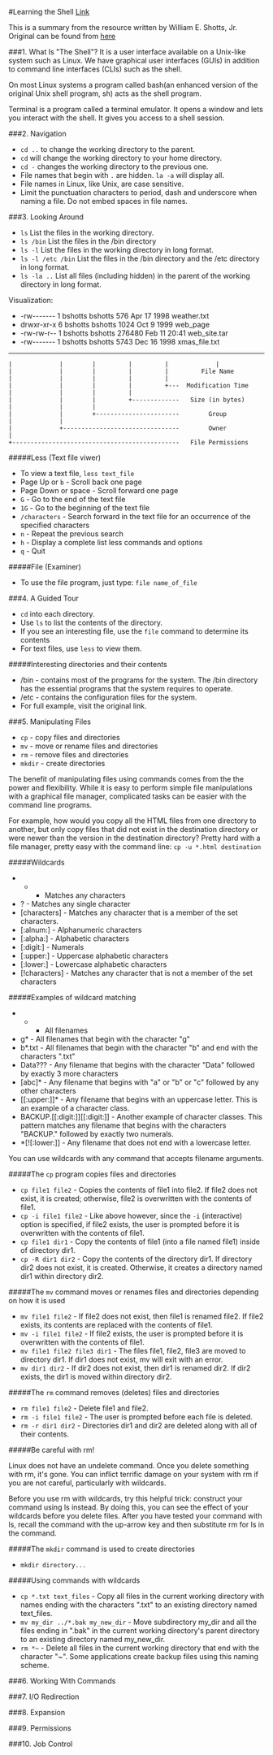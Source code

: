 #Learning the Shell [Link](http://linuxcommand.org/lc3_learning_the_shell.php)

This is a summary from the resource written by William E. Shotts, Jr. Original can be found from [here](http://linuxcommand.org/lc3_learning_the_shell.php)

###1. What Is "The Shell"?
It is a user interface available on a Unix-like system such as Linux. We have graphical user interfaces (GUIs) in addition to command line interfaces (CLIs) such as the shell.

On most Linux systems a program called bash(an enhanced version of the original Unix shell program, sh) acts as the shell program.

Terminal is a program called a terminal emulator. It opens a window and lets you interact with the shell. It gives you access to a shell session.


###2. Navigation
* `cd ..` to change the working directory to the parent.
* `cd` will change the working directory to your home directory.
* `cd -` changes the working directory to the previous one.
* File names that begin with `.` are hidden. `la -a` will display all.
* File names in Linux, like Unix, are case sensitive.
* Limit the punctuation characters to period, dash and underscore when naming a file. Do not embed spaces in file names.


###3. Looking Around
* `ls` List the files in the working directory.
* `ls /bin` List the files in the /bin directory
* `ls -l` List the files in the working directory in long format.
* `ls -l /etc /bin` List the files in the /bin directory and the /etc directory in long format.
* `ls -la ..` List all files (including hidden) in the parent of the working directory in long format.

Visualization:

* -rw-------   1 bshotts  bshotts       576 Apr 17  1998 weather.txt
* drwxr-xr-x   6 bshotts  bshotts      1024 Oct  9  1999 web_page
* -rw-rw-r--   1 bshotts  bshotts    276480 Feb 11 20:41 web_site.tar
* -rw-------   1 bshotts  bshotts      5743 Dec 16  1998 xmas_file.txt

----------     -------  -------  -------- ------------ -------------
    |             |        |         |         |             |
    |             |        |         |         |         File Name
    |             |        |         |         |
    |             |        |         |         +---  Modification Time
    |             |        |         |
    |             |        |         +-------------   Size (in bytes)
    |             |        |
    |             |        +-----------------------        Group
    |             |
    |             +--------------------------------        Owner
    |
    +----------------------------------------------   File Permissions

#####Less (Text file viwer)
* To view a text file, `less text_file`
* Page Up or `b` - Scroll back one page
* Page Down or space - Scroll forward one page
* `G` - Go to the end of the text file
* `1G` - Go to the beginning of the text file
* `/characters` - Search forward in the text file for an occurrence of the specified characters
* `n` - Repeat the previous search
* `h` - Display a complete list less commands and options
* `q` - Quit

#####File (Examiner)
* To use the file program, just type: `file name_of_file`


###4. A Guided Tour

* `cd` into each directory.
* Use `ls` to list the contents of the directory.
* If you see an interesting file, use the `file` command to determine its contents
* For text files, use `less` to view them.

#####Interesting directories and their contents

* /bin - contains most of the programs for the system. The /bin directory has the essential programs that the system requires to operate.
* /etc - contains the configuration files for the system.
* For full example, visit the original link.

###5. Manipulating Files

* `cp` - copy files and directories
* `mv` - move or rename files and directories
* `rm` - remove files and directories
* `mkdir` - create directories

The benefit of manipulating files using commands comes from the the power and flexibility. While it is easy to perform simple file manipulations with a graphical file manager, complicated tasks can be easier with the command line programs.

For example, how would you copy all the HTML files from one directory to another, but only copy files that did not exist in the destination directory or were newer than the version in the destination directory? Pretty hard with a file manager, pretty easy with the command line:
`cp -u *.html destination`

#####Wildcards

* * - Matches any characters
* ? - Matches any single character
* [characters] - Matches any character that is a member of the set characters.
* [:alnum:] - Alphanumeric characters
* [:alpha:] - Alphabetic characters
* [:digit:] - Numerals
* [:upper:] - Uppercase alphabetic characters
* [:lower:] - Lowercase alphabetic characters
* [!characters] - Matches any character that is not a member of the set characters

#####Examples of wildcard matching

* * - All filenames
* g* - All filenames that begin with the character "g" 
* b*.txt - All filenames that begin with the character "b" and end with the characters ".txt"
* Data??? - Any filename that begins with the character "Data" followed by exactly 3 more characters
* [abc]* - Any filename that begins with "a" or "b" or "c" followed by any other characters
* [[:upper:]]* - Any filename that begins with an uppercase letter. This is an example of a character class.
* BACKUP.[[:digit:]][[:digit:]] - Another example of character classes. This pattern matches any filename that begins with the characters "BACKUP." followed by exactly two numerals.
* *[![:lower:]] - Any filename that does not end with a lowercase letter.

You can use wildcards with any command that accepts filename arguments.

#####The `cp` program copies files and directories

* `cp file1 file2` - Copies the contents of file1 into file2. If file2 does not exist, it is created; otherwise, file2 is overwritten with the contents of file1.
* `cp -i file1 file2` - Like above however, since the `-i` (interactive) option is specified, if file2 exists, the user is prompted before it is overwritten with the contents of file1.
* `cp file1 dir1` - Copy the contents of file1 (into a file named file1) inside of directory dir1.
* `cp -R dir1 dir2` - Copy the contents of the directory dir1. If directory dir2 does not exist, it is created. Otherwise, it creates a directory named dir1 within directory dir2.

#####The `mv` command moves or renames files and directories depending on how it is used

* `mv file1 file2` - If file2 does not exist, then file1 is renamed file2. If file2 exists, its contents are replaced with the contents of file1.
* `mv -i file1 file2` - If file2 exists, the user is prompted before it is overwritten with the contents of file1.
* `mv file1 file2 file3 dir1` - The files file1, file2, file3 are moved to directory dir1. If dir1 does not exist, mv will exit with an error.
* `mv dir1 dir2` - If dir2 does not exist, then dir1 is renamed dir2. If dir2 exists, the dir1 is moved within directory dir2.

#####The `rm` command removes (deletes) files and directories

* `rm file1 file2` - Delete file1 and file2.
* `rm -i file1 file2` - The user is prompted before each file is deleted.
* `rm -r dir1 dir2` - Directories dir1 and dir2 are deleted along with all of their contents.

#####Be careful with rm!

Linux does not have an undelete command. Once you delete something with rm, it's gone. You can inflict terrific damage on your system with rm if you are not careful, particularly with wildcards.

Before you use rm with wildcards, try this helpful trick: construct your command using ls instead. By doing this, you can see the effect of your wildcards before you delete files. After you have tested your command with ls, recall the command with the up-arrow key and then substitute rm for ls in the command.

#####The `mkdir` command is used to create directories

* `mkdir directory...`

#####Using commands with wildcards

* `cp *.txt text_files` - Copy all files in the current working directory with names ending with the characters ".txt" to an existing directory named text_files.
* `mv my_dir ../*.bak my_new_dir` - Move subdirectory my_dir and all the files ending in ".bak" in the current working directory's parent directory to an existing directory named my_new_dir.
* `rm *~` - Delete all files in the current working directory that end with the character "~". Some applications create backup files using this naming scheme.


###6. Working With Commands


###7. I/O Redirection


###8. Expansion


###9. Permissions


###10. Job Control
